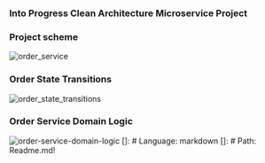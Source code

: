 ### Into Progress Clean Architecture Microservice Project

### Project scheme
![order_service](https://user-images.githubusercontent.com/48466124/177784427-72e411f6-14c3-4995-b24f-c6ebe48a8e39.png)

### Order State Transitions
![order_state_transitions](https://user-images.githubusercontent.com/48466124/177784590-6f6a30a6-5d95-4da3-af06-e9e54e946ae7.png)

### Order Service Domain Logic
![order-service-domain-logic](https://user-images.githubusercontent.com/48466124/177784605-54b3b75f-9d07-4197-af36-13eaa880a6c8.png)
[]: # Language: markdown
[]: # Path: Readme.md!
